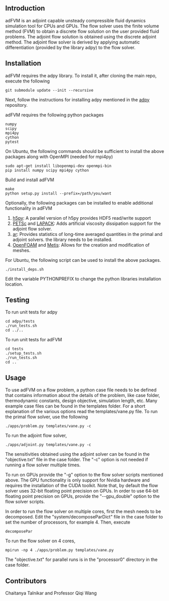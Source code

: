 ## Introduction

adFVM is an adjoint capable unsteady compressible fluid dynamics simulation tool
for CPUs and GPUs. The flow solver uses the finite volume method (FVM) to obtain a discrete flow solution on the user provided fluid problems. The adjoint flow solution is obtained using the discrete adjoint method.
The adjoint flow solver is derived by applying automatic differentiation (provided by the library adpy) to the flow solver.

## Installation

adFVM requires the adpy library. To install it,
after cloning the main repo, execute the following
```
git submodule update --init --recursive
```
Next, follow the instructions for installing adpy mentioned
in the [adpy](https://github.com/chaitan3/adpy) repository.

adFVM requires the following python packages
```
numpy
scipy
mpi4py
cython
pytest
```

On Ubuntu, the following commands should be sufficient to install the above packages along
with OpenMPI (needed for mpi4py)
```
sudo apt-get install libopenmpi-dev openmpi-bin
pip install numpy scipy mpi4py cython
```

Build and install adFVM
```
make
python setup.py install --prefix=/path/you/want
```

Optionally, the following packages can be installed to enable
additional functionality in adFVM

1. [h5py](https://github.com/h5py/h5py): A parallel version of h5py provides HDF5 read/write
support 
2. [PETSc](https://www.mcs.anl.gov/petsc/) and [LAPACK](http://www.netlib.org/lapack/): Adds artificial viscosity dissipation support
for the adjoint flow solver.
3. [ar](https://github.com/RhysU/ar): Provides statistics of long-time averaged quantities in the primal
and adjoint solvers. the library  needs to be installed.
4. [OpenFOAM](https://www.openfoam.com/) and [Metis](http://glaros.dtc.umn.edu/gkhome/metis/metis/overview): Allows for the creation and modification of meshes. 

For Ubuntu, the following script can be used to install
the above packages. 
```
./install_deps.sh
```
Edit the variable PYTHONPREFIX to change the python libraries installation location.

## Testing
To run unit tests for adpy
```
cd adpy/tests
./run_tests.sh
cd ../..
```
To run unit tests for adFVM
```
cd tests
./setup_tests.sh
./run_tests.sh
cd ..
```

## Usage
To use adFVM on a flow problem, a python case
file needs to be defined that contains information about
the details of the problem, like case folder, thermodynamic constants,
design objective, simulation length, etc. Many example case files
can be found in the templates folder. For a short explanation
of the various options read the templates/vane.py file.
To run the primal flow solver, use the following
```
./apps/problem.py templates/vane.py -c
```
To run the adjoint flow solver,
```
./apps/adjoint.py templates/vane.py -c
```
The sensitivities obtained using the adjoint solver can be found
in the "objective.txt" file in the case folder. The "-c" option
is not needed if running a flow solver multiple times. 

To run on GPUs provide the "-g" option to the flow solver scripts mentioned above.
The GPU functionality is only support for Nvidia hardware and requires
the installation of the CUDA toolkit. Note that, by default the flow solver
uses 32-bit floating point precision on GPUs. In order to use 64-bit floating point 
precision on GPUs, provide the "--gpu_double" option to the flow solver scripts.

In order to run the flow solver on multiple cores, first
the mesh needs to be decomposed. Edit the "system/decomposeParDict"
file in the case folder to set the number of processors, for example 4. Then,
execute
```
decomposePar
```
To run the flow solver on 4 cores,
```
mpirun -np 4 ./apps/problem.py templates/vane.py 
```
The "objective.txt" for parallel runs is in the "processor0"
directory in the case folder.

## Contributors

Chaitanya Talnikar and Professor Qiqi Wang
